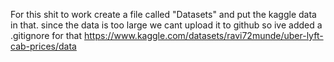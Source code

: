 For this shit to work create a file called "Datasets" and put the kaggle data in that.
since the data is too large we cant upload it to github so ive added a .gitignore for that
https://www.kaggle.com/datasets/ravi72munde/uber-lyft-cab-prices/data
